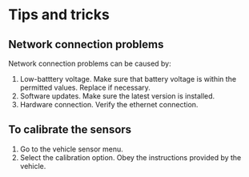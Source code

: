 # Tips and tricks

## Network connection problems

Network connection problems can be caused by:

1. Low-batttery voltage. Make sure that battery voltage is within the permitted values. Replace if necessary.
2. Software updates. Make sure the latest version is installed.
3. Hardware connection. Verify the ethernet connection.

## To calibrate the sensors
1. Go to the vehicle sensor menu.
2. Select the calibration option. Obey the instructions provided by the vehicle.